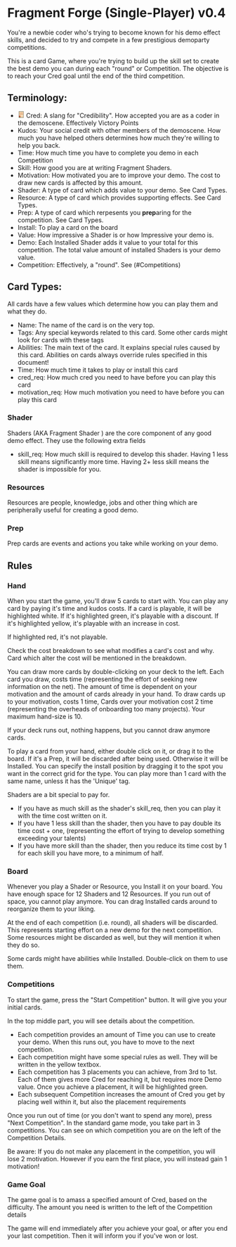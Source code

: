 # Fragment Forge (Single-Player) v0.4

You're a newbie coder who's trying to become known for his demo effect skills, and decided to try and compete in a few prestigious demoparty competitions.

This is a card Game, where you're trying to build up the skill set to create the best demo you can during each "round" or Competition. The objective is to reach your Cred goal until the end of the third competition.

## Terminology:

* <img src="assets/icons/cred.png" alt="cred icon" width="15"/> Cred: A slang for "Credibility". How accepted you are as a coder in the demoscene. Effectively Victory Points
* Kudos: Your social credit with other members of the demoscene. How much you have helped others determines how much they're willing to help you back.
* Time: How much time you have to complete you demo in each Competition
* Skill: How good you are at writing Fragment Shaders.
* Motivation: How motivated you are to improve your demo. The cost to draw new cards is affected by this amount.
* Shader: A type of card which adds value to your demo. See Card Types.
* Resource: A type of card which provides supporting effects. See Card Types.
* Prep: A type of card which rerpesents you **prep**aring for the competition. See Card Types.
* Install: To play a card on the board
* Value: How impressive a Shader is or how Impressive your demo is.
* Demo: Each Installed Shader adds it value to your total for this competition. The total value amount of installed Shaders is your demo value.
* Competition: Effectively, a "round". See (#Competitions)

## Card Types:

All cards have a few values which determine how you can play them and what they do.

* Name: The name of the card is on the very top.
* Tags: Any special keywords related to this card. Some other cards might look for cards with these tags
* Abilities: The main text of the card. It explains special rules caused by this card. Abilities on cards always override rules specified in this document!
* Time: How much time it takes to play or install this card
* cred_req: How much cred you need to have before you can play this card
* motivation_req: How much motivation you need to have before you can play this card


### Shader

Shaders (AKA Fragment Shader ) are the core component of any good demo effect.  They use the following extra fields

* skill_req: How much skill is required to develop this shader. Having 1 less skill means significantly more time. Having 2+ less skill means the shader is impossible for you.

### Resources

Resources are people, knowledge, jobs and other thing which are peripherally useful for creating a good demo.

### Prep

Prep cards are events and actions you take while working on your demo.

## Rules

### Hand

When you start the game, you'll draw 5 cards to start with. You can play any card by paying it's time and kudos costs. If a card is playable, it will be highlighted white.
If it's highlighted green, it's playable with a discount. If it's highlighted yellow, it's playable with an increase in cost.

If highlighted red, it's not playable.

Check the cost breakdown to see what modifies a card's cost and why. Card which alter the cost will be mentioned in the breakdown.

You can draw more cards by double-clicking on your deck to the left. Each card you draw, costs time (representing the effort of seeking new information on the net). The amount of time is dependent on your motivation and the
amount of cards already in your hand. To draw cards up to your motivation, costs 1 time, Cards over your motivation cost 2 time (representing the overheads of onboarding too many projects). Your maximum hand-size is 10.

If your deck runs out, nothing happens, but you cannot draw anymore cards.

To play a card from your hand, either double click on it, or drag it to the board. If it's a Prep, it will be discarded after being used. Otherwise it will be Installed. You can specify the install position by dragging it to the spot you want in the correct grid for the type. You can play more than 1 card with the same name, unless it has the 'Unique' tag.

Shaders are a bit special to pay for.
* If you have as much skill as the shader's skill_req, then you can play it with the time cost written on it.
* If you have 1 less skill than the shader, then you have to pay double its time cost + one, (representing the effort of trying to develop something exceeding your talents)
* If you have more skill than the shader, then you reduce its time cost by 1 for each skill you have more, to a minimum of half.

### Board

Whenever you play a Shader or Resource, you Install it on your board. You have enough space for 12 Shaders and 12 Resources. If you run out of space, you cannot play anymore. You can drag Installed cards around to reorganize
them to your liking.

At the end of each competition (i.e. round), all shaders will be discarded. This represents starting effort on a new demo for the next competition.
Some resources might be discarded as well, but they will mention it when they do so.

Some cards might have abilities while Installed. Double-click on them to use them.

### Competitions

To start the game, press the "Start Competition" button. It will give you your initial cards.

In the top middle part, you will see details about the competition.
* Each competition provides an amount of Time you can use to create your demo. When this runs out, you have to move to the next competition.
* Each competition might have some special rules as well. They will be written in the yellow textbox.
* Each competition has 3 placements you can achieve, from 3rd to 1st. Each of them gives more Cred for reaching it, but requires more Demo value. Once you achieve a placement, it will be highlighted green.
* Each subsequent Competition increases the amount of Cred you get by placing well within it, but also the placement requirements


Once you run out of time (or you don't want to spend any more), press "Next Competition". In the standard game mode, you take part in 3 competitions.
You can see on which competition you are on the left of the Competition Details.

Be aware: If you do not make any placement in the competition, you will lose 2 motivation. However if you earn the first place, you will instead gain 1 motivation!

### Game Goal

The game goal is to amass a specified amount of Cred, based on the difficulty. The amount you need is written to the left of the Competition details

The game will end immediately after you achieve your goal, or after you end your last competition. Then it will inform you if you've won or lost.
